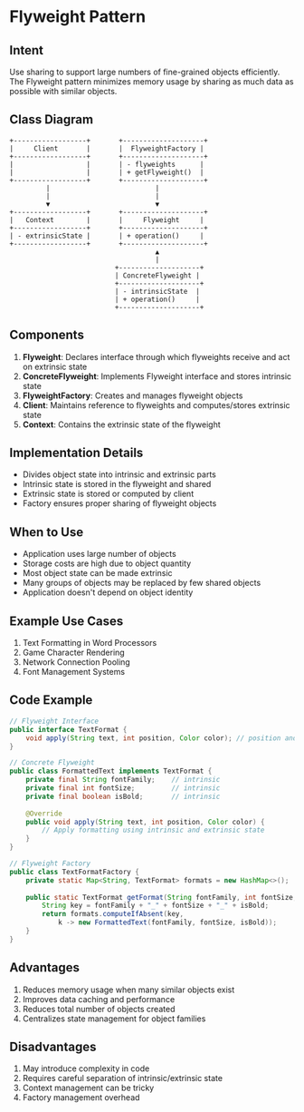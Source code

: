 # Flyweight Pattern

## Intent
Use sharing to support large numbers of fine-grained objects efficiently. The Flyweight pattern minimizes memory usage by sharing as much data as possible with similar objects.

## Class Diagram
```
+------------------+       +--------------------+
|     Client       |       |  FlyweightFactory |
+------------------+       +--------------------+
|                  |       | - flyweights      |
|                  |       | + getFlyweight()  |
+------------------+       +--------------------+
         |                          |
         |                          |
         ▼                          ▼
+------------------+       +--------------------+
|   Context        |       |     Flyweight     |
+------------------+       +--------------------+
| - extrinsicState |       | + operation()     |
+------------------+       +--------------------+
                                    ▲
                                    |
                          +--------------------+
                          | ConcreteFlyweight |
                          +--------------------+
                          | - intrinsicState  |
                          | + operation()     |
                          +--------------------+
```

## Components
1. **Flyweight**: Declares interface through which flyweights receive and act on extrinsic state
2. **ConcreteFlyweight**: Implements Flyweight interface and stores intrinsic state
3. **FlyweightFactory**: Creates and manages flyweight objects
4. **Client**: Maintains reference to flyweights and computes/stores extrinsic state
5. **Context**: Contains the extrinsic state of the flyweight

## Implementation Details
- Divides object state into intrinsic and extrinsic parts
- Intrinsic state is stored in the flyweight and shared
- Extrinsic state is stored or computed by client
- Factory ensures proper sharing of flyweight objects

## When to Use
- Application uses large number of objects
- Storage costs are high due to object quantity
- Most object state can be made extrinsic
- Many groups of objects may be replaced by few shared objects
- Application doesn't depend on object identity

## Example Use Cases
1. Text Formatting in Word Processors
2. Game Character Rendering
3. Network Connection Pooling
4. Font Management Systems

## Code Example
```java
// Flyweight Interface
public interface TextFormat {
    void apply(String text, int position, Color color); // position and color are extrinsic
}

// Concrete Flyweight
public class FormattedText implements TextFormat {
    private final String fontFamily;    // intrinsic
    private final int fontSize;         // intrinsic
    private final boolean isBold;       // intrinsic
    
    @Override
    public void apply(String text, int position, Color color) {
        // Apply formatting using intrinsic and extrinsic state
    }
}

// Flyweight Factory
public class TextFormatFactory {
    private static Map<String, TextFormat> formats = new HashMap<>();
    
    public static TextFormat getFormat(String fontFamily, int fontSize, boolean isBold) {
        String key = fontFamily + "_" + fontSize + "_" + isBold;
        return formats.computeIfAbsent(key, 
            k -> new FormattedText(fontFamily, fontSize, isBold));
    }
}
```

## Advantages
1. Reduces memory usage when many similar objects exist
2. Improves data caching and performance
3. Reduces total number of objects created
4. Centralizes state management for object families

## Disadvantages
1. May introduce complexity in code
2. Requires careful separation of intrinsic/extrinsic state
3. Context management can be tricky
4. Factory management overhead
